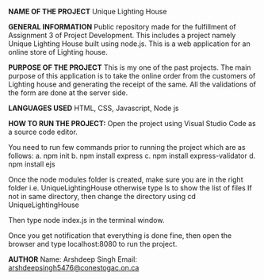 **NAME OF THE PROJECT**
Unique Lighting House

**GENERAL INFORMATION**
Public repository made for the fulfillment of Assignment 3 of Project Development. This includes a project namely Unique Lighting House built using node.js. This is a web application for an online store of Lighting house.

**PURPOSE OF THE PROJECT**
This is my one of the past projects. The main purpose of this application is to take the online order from the customers of Lighting house and generating the receipt of the same. All the validations of the form are done at the server side.

**LANGUAGES USED**
HTML, CSS, Javascript, Node js

**HOW TO RUN THE PROJECT:** 
Open the project using Visual Studio Code as a source code editor.

You need to run few commands prior to running the project which are as follows:
a. npm init
b. npm install express
c. npm install express-validator
d. npm install ejs

Once the node modules folder is created, make sure you are in the right folder i.e. UniqueLightingHouse otherwise type ls to show the list of files
If not in same directory, then change the directory using cd UniqueLightingHouse

Then type node index.js in the terminal window.

Once you get notification that everything is done fine, then open the browser and type localhost:8080 to run the project.

**AUTHOR**
Name: Arshdeep Singh
Email: arshdeepsingh5476@conestogac.on.ca
